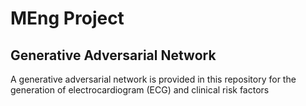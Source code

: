 # MEng Project

## Generative Adversarial Network
A generative adversarial network is provided in this repository for the generation of electrocardiogram (ECG) and clinical risk factors
